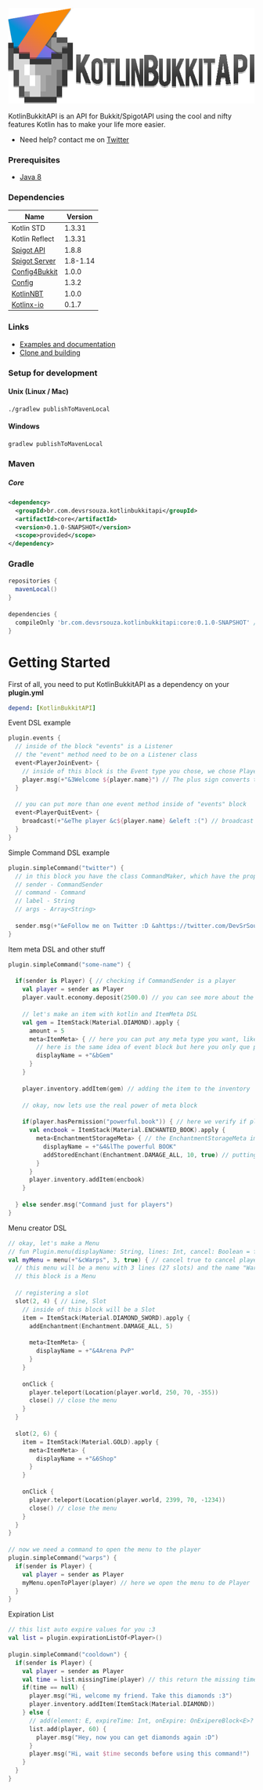 ![logo](logo.png)

KotlinBukkitAPI is an API for Bukkit/SpigotAPI using the cool and nifty features Kotlin has to make your life more easier.

* Need help? contact me on [Twitter](https://twitter.com/DevSrSouza)

### Prerequisites
* [Java 8](http://www.oracle.com/technetwork/java/javase/downloads/jdk8-downloads-2133151.html)

### Dependencies
| Name | Version |
| --- | --- |
| Kotlin STD | 1.3.31 |
| Kotlin Reflect | 1.3.31 |
| [Spigot API](https://hub.spigotmc.org/stash/projects/SPIGOT/repos/spigot/) | 1.8.8 |
| [Spigot Server](https://hub.spigotmc.org/stash/projects/SPIGOT/repos/spigot/)  | 1.8-1.14 |
| [Config4Bukkit](https://github.com/DevSrSouza/Config4Bukkit) | 1.0.0 |
| [Config](https://github.com/lightbend/config) | 1.3.2 |
| [KotlinNBT](https://github.com/DevSrSouza/KotlinNBT) | 1.0.0 |
| [Kotlinx-io](https://github.com/Kotlin/kotlinx-io) | 0.1.7 |

### Links
- [Examples and documentation](https://github.com/DevSrSouza/KotlinBukkitAPI/wiki/)
- [Clone and building](https://github.com/DevSrSouza/KotlinBukkitAPI/wiki/Clone-and-build)

### Setup for development

#### Unix (Linux / Mac)
```
./gradlew publishToMavenLocal
```

#### Windows

```
gradlew publishToMavenLocal
```

### Maven

##### Core
```xml
<dependency>
  <groupId>br.com.devsrsouza.kotlinbukkitapi</groupId>
  <artifactId>core</artifactId>
  <version>0.1.0-SNAPSHOT</version>
  <scope>provided</scope>
</dependency>
```

### Gradle

```groovy
repositories {
  mavenLocal()
}

dependencies {
  compileOnly 'br.com.devsrsouza.kotlinbukkitapi:core:0.1.0-SNAPSHOT' // core
}
```

# Getting Started

First of all, you need to put KotlinBukkitAPI as a dependency on your **plugin.yml**
```yaml
depend: [KotlinBukkitAPI]
```

Event DSL example
```kotlin
plugin.events {
  // inside of the block "events" is a Listener
  // the "event" method need to be on a Listener class
  event<PlayerJoinEvent> {
    // inside of this block is the Event type you chose, we chose PlayerJoinEvent
    player.msg(+"&3Welcome ${player.name}") // The plus sign converts the "&" prefixed characters to Minecraft's text formatting
  }
  
  // you can put more than one event method inside of "events" block
  event<PlayerQuitEvent> {
    broadcast(+"&eThe player &c${player.name} &eleft :(") // broadcast method send message to other players
  }
}

```

Simple Command DSL example
```kotlin
plugin.simpleCommand("twitter") {
  // in this block you have the class CommandMaker, which have the properties:
  // sender - CommandSender
  // command - Command
  // label - String
  // args - Array<String>
  
  sender.msg(+"&eFollow me on Twitter :D &ahttps://twitter.com/DevSrSouza")
}
```

Item meta DSL and other stuff
```kotlin
plugin.simpleCommand("some-name") {

  if(sender is Player) { // checking if CommandSender is a player
    val player = sender as Player
    player.vault.economy.deposit(2500.0) // you can see more about the vault api on KVault.kt
    
    // let's make an item with kotlin and ItemMeta DSL
    val gem = ItemStack(Material.DIAMOND).apply {
      amount = 5
      meta<ItemMeta> { // here you can put any meta type you want, like BannerMeta (if the item is a banner)
        // here is the same idea of event block but here you only que put the ItemMeta type, like BannerMeta, BookMeta
        displayName = +"&bGem"
      }
    }
    
    player.inventory.addItem(gem) // adding the item to the inventory
    
    // okay, now lets use the real power of meta block
    
    if(player.hasPermission("powerful.book")) { // here we verify if player has the permission to get our book
      val encbook = ItemStack(Material.ENCHANTED_BOOK).apply {
        meta<EnchantmentStorageMeta> { // the EnchantmentStorageMeta implement ItemMeta, then we have the methods of ItemMeta and EnchantmentStorageMeta on this block
          displayName = +"&4&lThe powerful BOOK"
          addStoredEnchant(Enchantment.DAMAGE_ALL, 10, true) // putting sharpness 10 to the book
        }
      }
      player.inventory.addItem(encbook)
    }
    
  } else sender.msg("Command just for players")
}
```

Menu creator DSL
```kotlin
// okay, let's make a Menu
// fun Plugin.menu(displayName: String, lines: Int, cancel: Boolean = false, block: Menu.() -> Unit)
val myMenu = menu(+"&cWarps", 3, true) { // cancel true to cancel player interact with inventory by default
  // this menu will be a menu with 3 lines (27 slots) and the name "Warps" in red
  // this block is a Menu

  // registering a slot
  slot(2, 4) { // Line, Slot
    // inside of this block will be a Slot
    item = ItemStack(Material.DIAMOND_SWORD).apply {
      addEnchantment(Enchantment.DAMAGE_ALL, 5)

      meta<ItemMeta> {
        displayName = +"&4Arena PvP"
      }
    }

    onClick {
      player.teleport(Location(player.world, 250, 70, -355))
      close() // close the menu
    }
  }

  slot(2, 6) {
    item = ItemStack(Material.GOLD).apply {
      meta<ItemMeta> {
        displayName = +"&6Shop"
      }
    }
    
    onClick {
      player.teleport(Location(player.world, 2399, 70, -1234))
      close() // close the menu
    }
  }
}

// now we need a command to open the menu to the player
plugin.simpleCommand("warps") {
  if(sender is Player) {
    val player = sender as Player
    myMenu.openToPlayer(player) // here we open the menu to de Player
  }
}
```

Expiration List
```kotlin
// this list auto expire values for you :3
val list = plugin.expirationListOf<Player>()

plugin.simpleCommand("cooldown") {
  if(sender is Player) {
    val player = sender as Player
    val time = list.missingTime(player) // this return the missing time to expire in seconds or null if don't have the value in list
    if(time == null) {
      player.msg("Hi, welcome my friend. Take this diamonds :3")
      player.inventory.addItem(ItemStack(Material.DIAMOND))
    } else {
      // add(element: E, expireTime: Int, onExpire: OnExipereBlock<E>? = null)
      list.add(player, 60) {
        player.msg("Hey, now you can get diamonds again :D")
      }
      player.msg("Hi, wait $time seconds before using this command!")
    }
  }
}
```
